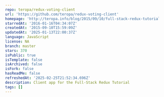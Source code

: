 ```yaml
---
repo: teropa/redux-voting-client
url: 'https://github.com/teropa/redux-voting-client'
homepage: 'http://teropa.info/blog/2015/09/10/full-stack-redux-tutorial.html'
starredAt: '2016-01-16T04:34:07Z'
createdAt: '2015-09-10T15:59:09Z'
updatedAt: '2025-01-13T22:00:37Z'
language: JavaScript
license: NA
branch: master
stars: 370
isPublic: true
isTemplate: false
isArchived: false
isFork: false
hasReadMe: false
refreshedAt: '2025-02-25T21:52:34.696Z'
description: Client app for the Full-Stack Redux Tutorial
tags: []
---
```


